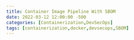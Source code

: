 ```yaml
---
title: Container Image Pipeline With SBOM
date: 2022-03-12 12:00:00 -500
categories: [Containerization,DevSecOps]
tags: [containerization,docker,devsecops,SBOM]
---
```

